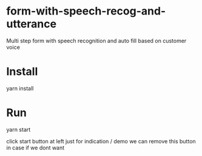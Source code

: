 # form-with-speech-recog-and-utterance
  Multi step form with speech recognition and auto fill based on customer voice

# Install
  yarn install

# Run
  yarn start
  
  click start button at left just for indication / demo we can remove this button in case if we dont want
